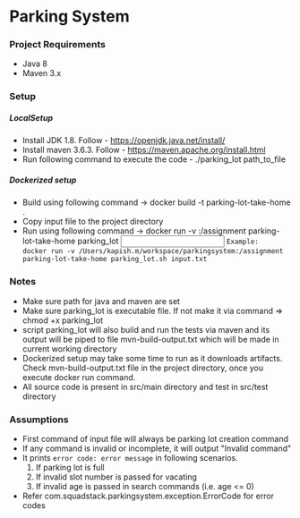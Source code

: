 # Parking System

### Project Requirements
 - Java 8
 - Maven 3.x

### Setup
##### LocalSetup
 - Install JDK 1.8. Follow - https://openjdk.java.net/install/
 - Install maven 3.6.3. Follow - https://maven.apache.org/install.html
 - Run following command to execute the code - ./parking_lot path_to_file

##### Dockerized setup
- Build using following command -> docker build -t parking-lot-take-home .
- Copy input file to the project directory
- Run using following command -> docker run -v <absolute path to project directory>:/assignment parking-lot-take-home parking_lot <input file name>
 ```Example:   docker run -v /Users/kapish.m/workspace/parkingsystem:/assignment parking-lot-take-home parking_lot.sh input.txt```

### Notes
  - Make sure path for java and maven are set
  - Make sure parking_lot is executable file. If not make it via command => chmod +x parking_lot
  - script parking_lot will also build and run the tests via maven and its output will be piped to file mvn-build-output.txt which will be made in current working directory
  - Dockerized setup may take some time to run as it downloads artifacts. Check mvn-build-output.txt file in the project directory, once you execute docker run command.
  - All source code is present in src/main directory and test in src/test directory

### Assumptions
- First command of input file will always be parking lot creation command
- If any command is invalid or incomplete, it will output "Invalid command"
- It prints `error code: error message` in following scenarios. 
    1. If parking lot is full
    2. If invalid slot number is passed for vacating
    3. If invalid age is passed in search commands (i.e. age <= 0)
 - Refer com.squadstack.parkingsystem.exception.ErrorCode for error codes